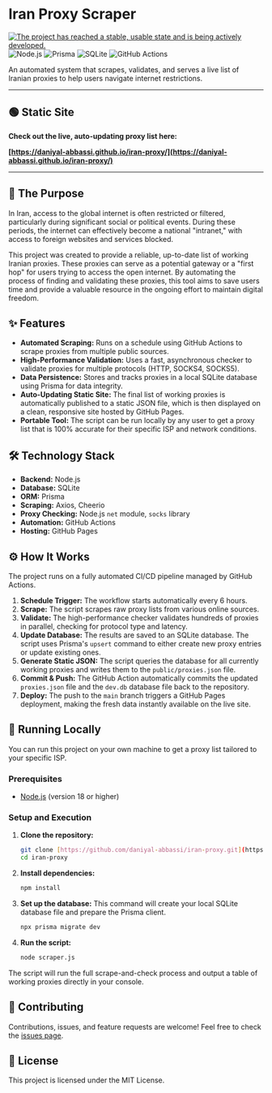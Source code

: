 # Iran Proxy Scraper
[![The project has reached a stable, usable state and is being actively developed.](https://www.repostatus.org/badges/latest/active.svg)]((https://www.repostatus.org/#active))
![Node.js](https://img.shields.io/badge/Node.js-20.x-339933?style=for-the-badge&logo=node.js)
![Prisma](https://img.shields.io/badge/Prisma-3982CE?style=for-the-badge&logo=Prisma)
![SQLite](https://img.shields.io/badge/SQLite-07405E?style=for-the-badge&logo=sqlite&logoColor=white)
![GitHub Actions](https://img.shields.io/badge/GitHub_Actions-2088FF?style=for-the-badge&logo=github-actions)

An automated system that scrapes, validates, and serves a live list of Iranian proxies to help users navigate internet restrictions.

---

## 🟢 Static Site

**Check out the live, auto-updating proxy list here:**

**[https://daniyal-abbassi.github.io/iran-proxy/](https://daniyal-abbassi.github.io/iran-proxy/)**

---

## 🎯 The Purpose

In Iran, access to the global internet is often restricted or filtered, particularly during significant social or political events. During these periods, the internet can effectively become a national "intranet," with access to foreign websites and services blocked.

This project was created to provide a reliable, up-to-date list of working Iranian proxies. These proxies can serve as a potential gateway or a "first hop" for users trying to access the open internet. By automating the process of finding and validating these proxies, this tool aims to save users time and provide a valuable resource in the ongoing effort to maintain digital freedom.

## ✨ Features

- **Automated Scraping:** Runs on a schedule using GitHub Actions to scrape proxies from multiple public sources.
- **High-Performance Validation:** Uses a fast, asynchronous checker to validate proxies for multiple protocols (HTTP, SOCKS4, SOCKS5).
- **Data Persistence:** Stores and tracks proxies in a local SQLite database using Prisma for data integrity.
- **Auto-Updating Static Site:** The final list of working proxies is automatically published to a static JSON file, which is then displayed on a clean, responsive site hosted by GitHub Pages.
- **Portable Tool:** The script can be run locally by any user to get a proxy list that is 100% accurate for their specific ISP and network conditions.

## 🛠️ Technology Stack

- **Backend:** Node.js
- **Database:** SQLite
- **ORM:** Prisma
- **Scraping:** Axios, Cheerio
- **Proxy Checking:** Node.js `net` module, `socks` library
- **Automation:** GitHub Actions
- **Hosting:** GitHub Pages

## ⚙️ How It Works

The project runs on a fully automated CI/CD pipeline managed by GitHub Actions.

1.  **Schedule Trigger:** The workflow starts automatically every 6 hours.
2.  **Scrape:** The script scrapes raw proxy lists from various online sources.
3.  **Validate:** The high-performance checker validates hundreds of proxies in parallel, checking for protocol type and latency.
4.  **Update Database:** The results are saved to an SQLite database. The script uses Prisma's `upsert` command to either create new proxy entries or update existing ones.
5.  **Generate Static JSON:** The script queries the database for all currently working proxies and writes them to the `public/proxies.json` file.
6.  **Commit & Push:** The GitHub Action automatically commits the updated `proxies.json` file and the `dev.db` database file back to the repository.
7.  **Deploy:** The push to the `main` branch triggers a GitHub Pages deployment, making the fresh data instantly available on the live site.

## 🚀 Running Locally

You can run this project on your own machine to get a proxy list tailored to your specific ISP.

### Prerequisites

- [Node.js](https://nodejs.org/) (version 18 or higher)

### Setup and Execution

1.  **Clone the repository:**
    ```bash
    git clone [https://github.com/daniyal-abbassi/iran-proxy.git](https://github.com/daniyal-abbassi/iran-proxy.git)
    cd iran-proxy
    ```

2.  **Install dependencies:**
    ```bash
    npm install
    ```

3.  **Set up the database:**
    This command will create your local SQLite database file and prepare the Prisma client.
    ```bash
    npx prisma migrate dev
    ```

4.  **Run the script:**
    ```bash
    node scraper.js
    ```

The script will run the full scrape-and-check process and output a table of working proxies directly in your console.

## 🤝 Contributing

Contributions, issues, and feature requests are welcome! Feel free to check the [issues page](https://github.com/daniyal-abbassi/iran-proxy/issues).

## 📄 License

This project is licensed under the MIT License.
